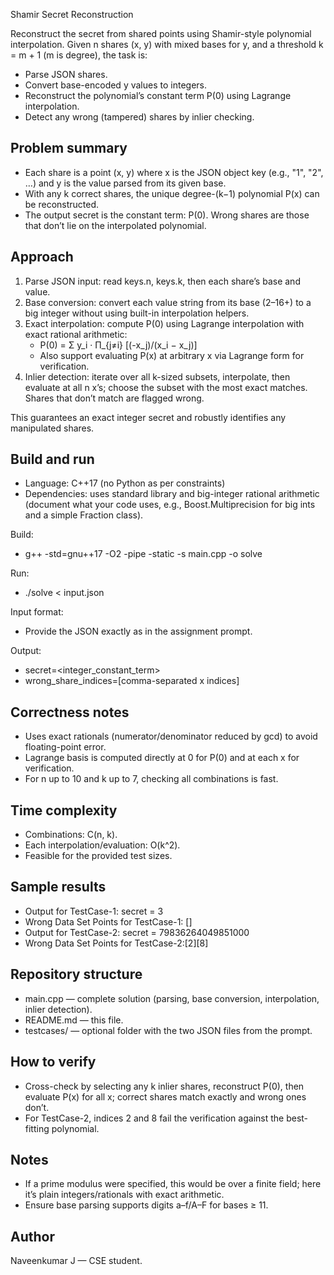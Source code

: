 Shamir Secret Reconstruction

Reconstruct the secret from shared points using Shamir-style polynomial interpolation. Given n shares (x, y) with mixed bases for y, and a threshold k = m + 1 (m is degree), the task is:
- Parse JSON shares.
- Convert base-encoded y values to integers.
- Reconstruct the polynomial’s constant term P(0) using Lagrange interpolation.
- Detect any wrong (tampered) shares by inlier checking.

## Problem summary
- Each share is a point (x, y) where x is the JSON object key (e.g., "1", "2", …) and y is the value parsed from its given base.  
- With any k correct shares, the unique degree-(k−1) polynomial P(x) can be reconstructed.  
- The output secret is the constant term: P(0). Wrong shares are those that don’t lie on the interpolated polynomial.  

## Approach
1. Parse JSON input: read keys.n, keys.k, then each share’s base and value.  
2. Base conversion: convert each value string from its base (2–16+) to a big integer without using built-in interpolation helpers.  
3. Exact interpolation: compute P(0) using Lagrange interpolation with exact rational arithmetic:  
   - P(0) = Σ y_i · Π_{j≠i} [(-x_j)/(x_i − x_j)]  
   - Also support evaluating P(x) at arbitrary x via Lagrange form for verification.  
4. Inlier detection: iterate over all k-sized subsets, interpolate, then evaluate at all n x’s; choose the subset with the most exact matches. Shares that don’t match are flagged wrong.  

This guarantees an exact integer secret and robustly identifies any manipulated shares.

## Build and run
- Language: C++17 (no Python as per constraints)  
- Dependencies: uses standard library and big-integer rational arithmetic (document what your code uses, e.g., Boost.Multiprecision for big ints and a simple Fraction class).

Build:
- g++ -std=gnu++17 -O2 -pipe -static -s main.cpp -o solve

Run:
- ./solve < input.json

Input format:
- Provide the JSON exactly as in the assignment prompt.

Output:
- secret=<integer_constant_term>  
- wrong_share_indices=[comma-separated x indices]

## Correctness notes
- Uses exact rationals (numerator/denominator reduced by gcd) to avoid floating-point error.  
- Lagrange basis is computed directly at 0 for P(0) and at each x for verification.  
- For n up to 10 and k up to 7, checking all combinations is fast.

## Time complexity
- Combinations: C(n, k).  
- Each interpolation/evaluation: O(k^2).  
- Feasible for the provided test sizes.

## Sample results
- Output for TestCase-1: secret = 3  
- Wrong Data Set Points for TestCase-1: []  
- Output for TestCase-2: secret = 79836264049851000  
- Wrong Data Set Points for TestCase-2:[2][8]

## Repository structure
- main.cpp — complete solution (parsing, base conversion, interpolation, inlier detection).  
- README.md — this file.  
- testcases/ — optional folder with the two JSON files from the prompt.

## How to verify
- Cross-check by selecting any k inlier shares, reconstruct P(0), then evaluate P(x) for all x; correct shares match exactly and wrong ones don’t.  
- For TestCase-2, indices 2 and 8 fail the verification against the best-fitting polynomial.

## Notes
- If a prime modulus were specified, this would be over a finite field; here it’s plain integers/rationals with exact arithmetic.  
- Ensure base parsing supports digits a–f/A–F for bases ≥ 11.

## Author
Naveenkumar J — CSE student.

